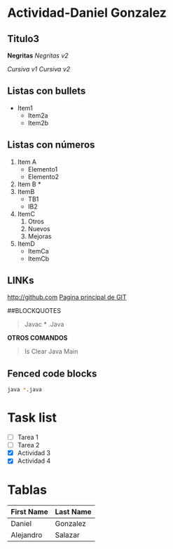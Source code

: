 # Actividad-Daniel Gonzalez

## Titulo3

**Negritas**
_Negritas v2_

*Cursiva v1*
_Cursiva v2_

## Listas con bullets
* Item1
  * Item2a
  * Item2b

## Listas con números
1. Item A
   * Elemento1
   * Elemento2
2. Item B
   *
3. ItemB
   * TB1
   * IB2
4. ItemC
   1. Otros
   2. Nuevos
   3. Mejoras
6. ItemD
   * ItemCa
   * ItemCb

## LINKs
http://github.com [Pagina principal de GIT](http://github.com)

##BLOCKQUOTES
> Javac * .Java

**OTROS COMANDOS**
>Is
>Clear
>Java Main

## Fenced code blocks
```bash
java *.java
```
# Task list
- [ ] Tarea 1
- [ ] Tarea 2
- [x] Actividad 3
- [x] Actividad 4

# Tablas
First Name | Last Name
-----------|-----------
Daniel | Gonzalez
Alejandro | Salazar

